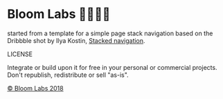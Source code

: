 Bloom Labs 🌺👨🏿‍🔬
==============

started from a  template for a simple page stack navigation based on the Dribbble shot by Ilya Kostin, <a href="https://dribbble.com/shots/2286042-Stacked-navigation">Stacked navigation</a>.


LICENSE

Integrate or build upon it for free in your personal or commercial projects. Don't republish, redistribute or sell "as-is". 

[© Bloom Labs 2018](http://www.bloomlabs.org)